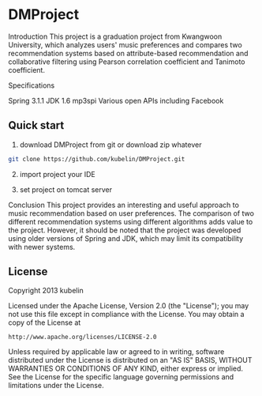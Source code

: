 # DMProject
Introduction
This project is a graduation project from Kwangwoon University, 
which analyzes users' music preferences and compares two recommendation systems based on attribute-based recommendation 
and collaborative filtering using Pearson correlation coefficient and Tanimoto coefficient.

Specifications

Spring 3.1.1
JDK 1.6
mp3spi
Various open APIs including Facebook

## Quick start
1. download DMProject from git or download zip whatever
```bash
git clone https://github.com/kubelin/DMProject.git
```
2. import project your IDE

3. set project on tomcat server 

Conclusion
This project provides an interesting and useful approach to music recommendation based on user preferences. 
The comparison of two different recommendation systems using different algorithms adds value to the project. 
However, it should be noted that the project was developed using older versions of Spring and JDK, which may limit its compatibility with newer systems.

## License
Copyright 2013 kubelin

Licensed under the Apache License, Version 2.0 (the "License");
you may not use this file except in compliance with the License.
You may obtain a copy of the License at

    http://www.apache.org/licenses/LICENSE-2.0

Unless required by applicable law or agreed to in writing, software
distributed under the License is distributed on an "AS IS" BASIS,
WITHOUT WARRANTIES OR CONDITIONS OF ANY KIND, either express or implied.
See the License for the specific language governing permissions and
limitations under the License.
